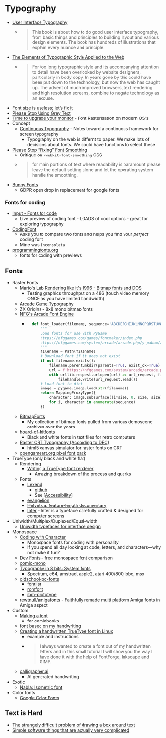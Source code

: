 Typography
==========

* [User Interface Typography](https://imperavi.com/books/ui-typography/)
    * > This book is about how to do good user interface typography, from basic things and principles to building layout and various design elements. The book has hundreds of illustrations that explain every nuance and principle. 
* [The Elements of Typographic Style Applied to the Web](http://webtypography.net/)
    * > For too long typographic style and its accompanying attention to detail have been overlooked by website designers, particularly in body copy. In years gone by this could have been put down to the technology, but now the web has caught up. The advent of much improved browsers, text rendering and high resolution screens, combine to negate technology as an excuse.
* [Font size is useless; let’s fix it](https://tonsky.me/blog/font-size/)
* [Please Stop Using Grey Text](https://tangledweb.xyz/please-stop-using-grey-text-3d3e71acfca8)
* [Time to upgrade your monitor](https://tonsky.me/blog/monitors/) - Font Rasterisation on modern OS's
* Concept
    * [Continuous Typography](https://maxkoehler.com/posts/continuous-typography/) - Notes toward a continuous framework for screen typography
        * Typography on the web is differnt to paper. We make lots of decisions about fonts. We could have functions to select these
* [Please Stop “Fixing” Font Smoothing](https://usabilitypost.com/2012/11/05/stop-fixing-font-smoothing/)
    * Critique on `-webkit-font-smoothing` CSS
    * > for main portions of text where readability is paramount please leave the default setting alone and let the operating system handle the smoothing.
* [Bunny Fonts](https://fonts.bunny.net/about)
    * GDPR open drop in replacement for google fonts

### Fonts for coding

* [Input - Fonts for code](https://input.djr.com/preview/)
    * Live preview of coding font - LOADS of cool options - great for exploring typography
* [CodingFont](https://www.codingfont.com/)
    * Asks you to compare two fonts and helps you find your _perfect_ coding font
    * Mine was `Inconsolata`
* [programmingfonts.org](https://www.programmingfonts.org/)
    * fonts for coding with previews


Fonts
-----

* Raster Fonts
    * Mario's Lab [Rendering like it's 1996 - Bitmap fonts and DOS](https://marioslab.io/posts/rendering-like-its-1996/dos-nostalgia/)
        * Testing graphics throughput on a 486 (touch video memory ONCE as you have limited bandwidth)
    * [Arcade Game Typography](https://readonlymemory.vg/shop/book/arcade-game-typography/)
    * [ZX Origins](https://damieng.com/typography/zx-origins) - 8x8 mono bitmap fonts
    * [NFG's Arcade Font Engine](https://nfggames.com/games/fontmaker/lister.php)
        * ```python
            def font_loader(filename, sequence='ABCDEFGHIJKLMNOPQRSTUVWXYZ0123456789', size=8, font_name='aof2'):
                """
                Load fonts for use with PyGame
                https://nfggames.com/games/fontmaker/index.php
                https://nfggames.com/system/arcade/arcade.php/y-pabom/z-0/x-ABCDEFGHIJKLMNOPQRSTUVWXYZ01234567890
                """
                filename = Path(filename)
                # Download font if it does not exist
                if not filename.exists():
                    filename.parent.mkdir(parents=True, exist_ok=True)
                    url = f'https://nfggames.com/system/arcade/arcade.php/y-{font_name}/z-{(size/8)-1}/x-{sequence}'
                    with urllib.request.urlopen(url) as url_request, filename.open(mode='wb') as filehandle:
                        filehandle.write(url_request.read())
                # Load font to dict
                image = pygame.image.load(str(filename))
                return MappingProxyType({
                    character: image.subsurface((i*size, 0, size, size))
                    for i, character in enumerate(sequence)
                })
          ```
    * [BitmapFonts](https://github.com/ianhan/BitmapFonts/blob/main/README.md)
        * My collection of bitmap fonts pulled from various demoscene archives over the years
    * [hoard-of-bitfonts](https://github.com/robhagemans/hoard-of-bitfonts/)
        * Black and white fonts in text files for retro computers
    * [Raster CRT Typography (According to DEC)](https://www.masswerk.at/nowgobang/2019/dec-crt-typography)
        * html5 canvas simulator for raster fonts on CRT
    * [opengameart.org pixel font pack](https://opengameart.org/content/bitmap-font-pack)
* TrueType (only black and white flat)
    * Rendering
        * [Writing a TrueType font renderer](https://axleos.com/writing-a-truetype-font-renderer/)
            * Amazing breakdown of the process and querks
    * Fonts
        * [Lexend](https://www.lexend.com/)
            * [github](https://github.com/ThomasJockin/lexend)
            * See [[Accessibility]]
        * [evangelion](https://fontsinuse.com/uses/28760/neon-genesis-evangelion)
        * [Helvetica: feature-length documentary](https://www.hustwit.com/helvetica)
        * [Inter](https://rsms.me/inter/) - Inter is a typeface carefully crafted & designed for computer screens
* Uniwidth/Multiplex/Duplexed/Equal-width
    * [Uniwidth typefaces for interface design](https://uxdesign.cc/uniwidth-typefaces-for-interface-design-b6e8078dc0f7)
* Monospace
    * [Coding with Character](https://realdougwilson.com/writing/coding-with-character)
        * Monospace fonts for coding with personality
        * If you spend all day looking at code, letters, and characters—why not make it fun?
    * [Dev Fonts](https://devfonts.gafi.dev/) - free monospace font comparison
    * [comic-mono](https://dtinth.github.io/comic-mono-font/)
    * [Typography in 8 bits: System fonts](https://damieng.com/blog/2011/02/20/typography-in-8-bits-system-fonts/)
        * Spectrum, c64, amstrad, apple2, atari 400/800, bbc, msx
    * [oldschool-pc-fonts](https://int10h.org/oldschool-pc-fonts/readme/)
        * [fontlist](https://int10h.org/oldschool-pc-fonts/fontlist/)
        * [romfont](https://github.com/spacerace/romfont)
        * [ibm-prototype](https://int10h.org/blog/2016/03/olympiad-ibm-prototype-fonts-unearthed/)
    * [rewtnull/amigafonts](https://github.com/rewtnull/amigafonts) - Faithfully remade multi platform Amiga fonts in Amiga aspect 
* Custom
    * [Making a font](https://kokorobot.ca/site/making_a_font.html)
        * for comicbooks
    * [font based on my handwriting](https://sachachua.com/blog/2020/06/pythonfontforgeorg-i-made-a-font-based-on-my-handwriting/)
    * [Creating a handwritten TrueType font in Linux](https://gordonlesti.com/creating-a-handwritten-truetype-font-in-linux/)
        * example and instructions
        * > I always wanted to create a font out of my handwritten letters and in this small tutorial I will show you the way I have done it with the help of FontForge, Inkscape and GIMP.
    * [calligrapher.ai](https://www.calligrapher.ai/)
        * AI generated handwriting
* Exotic
    * [Nabla: Isometric font](https://nabla.typearture.com/)
* Color fonts
    * [Google Color Fonts](https://fonts.google.com/knowledge/introducing_type/introducing_color_fonts)

Text is Hard
------------
* [The strangely difficult problem of drawing a box around text](https://blog.battlefy.com/the-strangely-difficult-problem-of-drawing-a-box-around-text-e6a70bdf6bb9)
* [Simple software things that are actually very complicated](https://www.construct.net/en/blogs/ashleys-blog-2/simple-software-things-1587)

[//begin]: # "Autogenerated link references for markdown compatibility"
[Accessibility]: accessibility.md "Accessibility"
[//end]: # "Autogenerated link references"